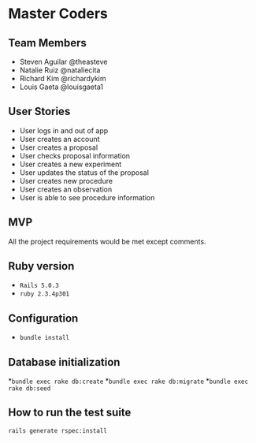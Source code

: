 # Master Coders

## Team Members
* Steven Aguilar @theasteve
* Natalie Ruiz @nataliecita
* Richard Kim @richardykim
* Louis Gaeta @louisgaeta1

## User Stories
* User logs in and out of app
* User creates an account
* User creates a proposal
* User checks proposal information
* User creates a new experiment
* User updates the status of the proposal
* User creates new procedure
* User creates an observation
* User is able to see procedure information

## MVP
All the project requirements would be met except comments.

## Ruby version
* ```Rails 5.0.3```
* ```ruby 2.3.4p301```

## Configuration
*  ```bundle install```

## Database initialization
*```bundle exec rake db:create```
*```bundle exec rake db:migrate```
*```bundle exec rake db:seed```

## How to run the test suite
 ```rails generate rspec:install```

